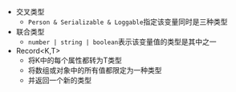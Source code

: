 + 交叉类型
    + `Person & Serializable & Loggable`指定该变量同时是三种类型
+ 联合类型
    + `number | string | boolean`表示该变量值的类型是其中之一
+ Record<K,T>
    + 将K中的每个属性都转为T类型
    + 将数组或对象中的所有值都限定为一种类型
    + 并返回一个新的类型